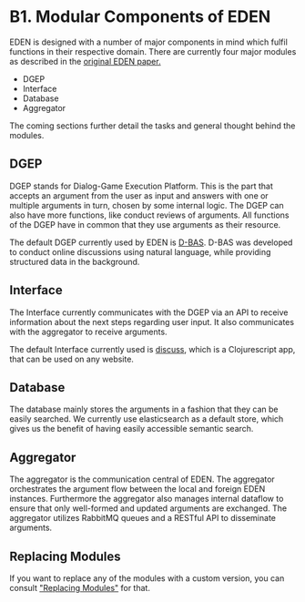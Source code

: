 # B1. Modular Components of EDEN

EDEN is designed with a number of major components in mind which fulfil 
functions in their respective domain.
There are currently four major modules as described in the [original EDEN paper.](https://www.cn.hhu.de/nc/publikationen.html?publication=MeterSchneider2018a)  

* DGEP
* Interface
* Database
* Aggregator

The coming sections further detail the tasks and general thought behind the modules.

## DGEP
DGEP stands for Dialog-Game Execution Platform. This is the part that accepts an argument from the user as input and answers with one or multiple arguments in turn, chosen by some internal logic. 
The DGEP can also have more functions, like conduct reviews of arguments. All functions of the DGEP have in common that they use arguments as their resource.  

The default DGEP currently used by EDEN is [D-BAS](https://github.com/hhucn/dbas). D-BAS was developed to conduct online discussions using natural language, while providing structured data in the background. 

## Interface
The Interface currently communicates with the DGEP via an API to receive information about the next steps regarding user input. It also communicates with the aggregator to receive arguments.  

The default Interface currently used is [discuss](https://github.com/hhucn/discuss), which is a Clojurescript app, that can be used on any website.


## Database
The database mainly stores the arguments in a fashion that they can be easily searched. We currently use elasticsearch as a default store, which gives us the benefit of having easily accessible semantic search.

## Aggregator
The aggregator is the communication central of EDEN. The aggregator orchestrates the argument flow between the local and foreign EDEN instances. Furthermore the aggregator also manages internal dataflow to ensure that only well-formed and updated arguments are exchanged. The aggregator utilizes RabbitMQ queues and a RESTful API to disseminate arguments.


## Replacing Modules
If you want to replace any of the modules with a custom version, you can consult ["Replacing Modules"](c01_replacing_modules.html) for that. 
